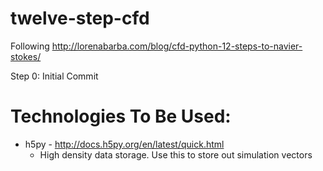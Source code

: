 twelve-step-cfd
===============
Following http://lorenabarba.com/blog/cfd-python-12-steps-to-navier-stokes/

Step 0: Initial Commit


Technologies To Be Used:
==============
+ h5py - http://docs.h5py.org/en/latest/quick.html
  - High density data storage. Use this to store out simulation vectors
